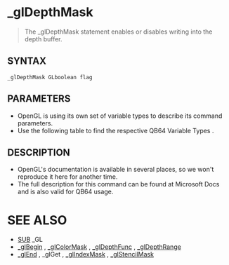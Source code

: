 # _glDepthMask
> The _glDepthMask statement enables or disables writing into the depth buffer.

## SYNTAX
`_glDepthMask GLboolean flag`

## PARAMETERS
* OpenGL is using its own set of variable types to describe its command parameters.
* Use the following table to find the respective QB64 Variable Types .


## DESCRIPTION
* OpenGL's documentation is available in several places, so we won't reproduce it here for another time.
* The full description for this command can be found at Microsoft Docs and is also valid for QB64 usage.


# SEE ALSO
* [SUB](SUB.md) _GL
* [_glBegin](_glBegin.md) , [_glColorMask](_glColorMask.md) , [_glDepthFunc](_glDepthFunc.md) , [_glDepthRange](_glDepthRange.md)
* [_glEnd](_glEnd.md) , _glGet , [_glIndexMask](_glIndexMask.md) , [_glStencilMask](_glStencilMask.md)

